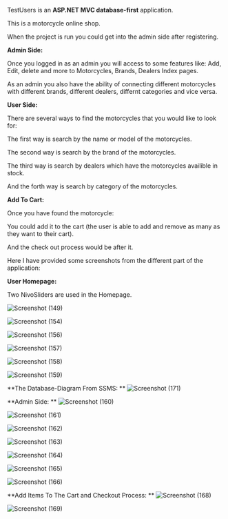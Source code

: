 TestUsers is an **ASP.NET MVC database-first** application.


This is a motorcycle online shop.


When the project is run you could get into the admin side after registering.

**Admin Side:**

Once you logged in as an admin you will access to some features like:
Add, Edit, delete and more to Motorcycles, Brands, Dealers Index pages.

As an admin you also have the ability of connecting different motorcycles with different brands, different dealers, differnt categories and vice versa.


**User Side:**

There are several ways to find the motorcycles that you would like to look for:

The first way is search by the name or model of the motorcycles.

The second way is search by the brand of the motorcycles.

The third way is search by dealers which have the motorcycles availible in stock.

And the forth way is search by category of the motorcycles.


**Add To Cart:**

Once you have found the motorcycle:

You could add it to the cart (the user is able to add and remove as many as they want to their cart).

And the check out process would be after it.

Here I have provided some screenshots from the different part of the application:


**User Homepage:**

Two NivoSliders are used in the Homepage.

![Screenshot (149)](https://user-images.githubusercontent.com/71192720/154378304-d6e92d1b-8d3c-42fc-a74f-2b017f2f5039.png)

![Screenshot (154)](https://user-images.githubusercontent.com/71192720/154378749-2cb1cd41-c70c-4e5b-a27d-6d270f31f953.png)

![Screenshot (156)](https://user-images.githubusercontent.com/71192720/154378844-ef67513a-a447-4303-9fff-caae9202468c.png)

![Screenshot (157)](https://user-images.githubusercontent.com/71192720/154378851-37edc394-33a3-4aff-acfa-525c17b449a5.png)

![Screenshot (158)](https://user-images.githubusercontent.com/71192720/154378854-f1d01dd2-ab81-4b30-bd06-35cffaed39eb.png)

![Screenshot (159)](https://user-images.githubusercontent.com/71192720/154378857-e3c0b633-9555-495c-adf4-731d31e9db30.png)

**The Database-Diagram From SSMS:
**
![Screenshot (171)](https://user-images.githubusercontent.com/71192720/154401437-76bf65b1-9d82-416f-ab9e-51b1cc9c5a67.png)

**Admin Side:
**
![Screenshot (160)](https://user-images.githubusercontent.com/71192720/154378861-19a3b4b8-7445-4d19-af43-8d42e9adf278.png)

![Screenshot (161)](https://user-images.githubusercontent.com/71192720/154378865-92ea777b-c2cf-496e-aaf6-744a25fb39fa.png)

![Screenshot (162)](https://user-images.githubusercontent.com/71192720/154378870-6ab2c1bf-ecc2-4c9f-9d1b-64cce6931ecf.png)

![Screenshot (163)](https://user-images.githubusercontent.com/71192720/154378879-7493b51f-d8b4-449b-aa8d-60f31bb7669e.png)

![Screenshot (164)](https://user-images.githubusercontent.com/71192720/154378883-6fc5a3f2-056d-488e-a8c2-bd2f0c06bd4a.png)

![Screenshot (165)](https://user-images.githubusercontent.com/71192720/154378889-ff0f0ddf-986a-40c0-ba57-104d05a4221d.png)

![Screenshot (166)](https://user-images.githubusercontent.com/71192720/154378896-aaeee4b5-1df1-4e8f-b240-1ad1d50461e9.png)

**Add Items To The Cart and Checkout Process:
**
![Screenshot (168)](https://user-images.githubusercontent.com/71192720/154378899-e0f90a5c-4b50-497f-825b-05bcf35ce580.png)

![Screenshot (169)](https://user-images.githubusercontent.com/71192720/154378908-0bd424b6-7aed-4eb2-a08c-b507bf353dab.png)
